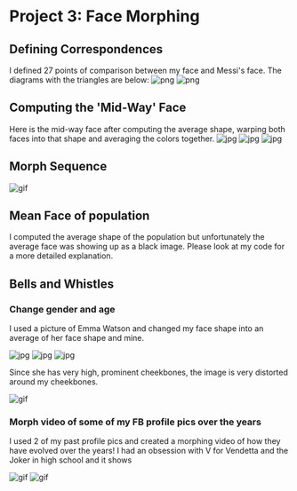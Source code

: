 # Project 3: Face Morphing

## Defining Correspondences

I defined 27 points of comparison between my face and Messi's face. The diagrams with the triangles are below:
![png](anish_points.png)
![png](messi_points.png)

## Computing the 'Mid-Way' Face

Here is the mid-way face after computing the average shape, warping both faces into that shape and averaging the colors together.
![jpg](anish_portrait.jpg)
![jpg](messi_portrait.jpg)
![jpg](anish_messi_midway_test.jpg)

## Morph Sequence

![gif](anish_messi.gif)

## Mean Face of population

I computed the average shape of the population but unfortunately the average face was showing up as a black image. Please look at my code for a more detailed explanation.

## Bells and Whistles

### Change gender and age

I used a picture of Emma Watson and changed my face shape into an average of her face shape and mine.

![jpg](watson_portrait.jpg)
![jpg](anish_watson_midway_test.jpg)
![jpg](anish_woman_midway_test.jpg)

Since she has very high, prominent cheekbones, the image is very distorted around my cheekbones.

![gif](anish_watson.gif)

### Morph video of some of my FB profile pics over the years
I used 2 of my past profile pics and created a morphing video of how they have evolved over the years! I had an obsession with V for Vendetta and the Joker in high school and it shows

![gif](anish_V_2.gif)
![gif](anish_V.gif)